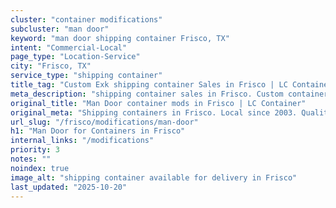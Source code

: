 ```yaml
---
cluster: "container modifications"
subcluster: "man door"
keyword: "man door shipping container Frisco, TX"
intent: "Commercial-Local"
page_type: "Location-Service"
city: "Frisco, TX"
service_type: "shipping container"
title_tag: "Custom Exk shipping container Sales in Frisco | LC Container"
meta_description: "shipping container sales in Frisco. Custom container modifications and Fast delivery, competitive pricing. Serving modifications area. Quote ID: OCH. Call (214) 524-4168 for your free quote today."
original_title: "Man Door container mods in Frisco | LC Container"
original_meta: "Shipping containers in Frisco. Local since 2003. Quality containers. Fast delivery. Get your free quote — call (214) 524-4168 today. LC Container — your trus..."
url_slug: "/frisco/modifications/man-door"
h1: "Man Door for Containers in Frisco"
internal_links: "/modifications"
priority: 3
notes: ""
noindex: true
image_alt: "shipping container available for delivery in Frisco"
last_updated: "2025-10-20"
---
```


<!-- TODO: Add unique city/inventory copy, images, and internal links here. -->
